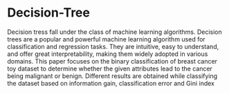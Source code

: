 # Decision-Tree

Decision tress fall under the class of machine learning algorithms. Decision trees are a popular
and powerful machine learning algorithm used for classification and regression tasks. They are intuitive, easy to understand, and offer great interpretability, making them widely adopted in various domains. This paper focuses on the binary classification of breast cancer toy dataset to determine whether the given attributes lead to the cancer being malignant or benign. Different results are obtained while classifying the dataset based on information gain, classification error and Gini index
